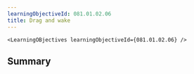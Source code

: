 ```yaml
---
learningObjectiveId: 081.01.02.06
title: Drag and wake
---
```


```tsx eval
<LearningOBjectives learningObjectiveId={081.01.02.06} />
```

## Summary
